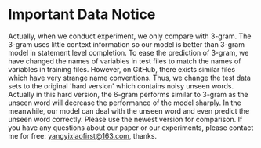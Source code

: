 # Important Data Notice

Actually, when we conduct experiment, we only compare with 3-gram. 
The 3-gram uses little context information so our model is better than 3-gram model in statement level completion. 
To ease the prediction of 3-gram, we have changed the names of variables in test files to match the names of variables in training files. 
However, on GitHub, there exists similar files which have very strange name conventions. 
Thus, we change the test data sets to the original 'hard version' which contains noisy unseen words. 
Actually in this hard version, the 6-gram performs similar to 3-gram as the unseen word will decrease the performance of the model sharply. 
In the meanwhile, our model can deal with the unseen word and even predict the unseen word correctly. 
Please use the newest version for comparison. 
If you have any questions about our paper or our experiments, please contact me for free: yangyixiaofirst@163.com, thanks. 



